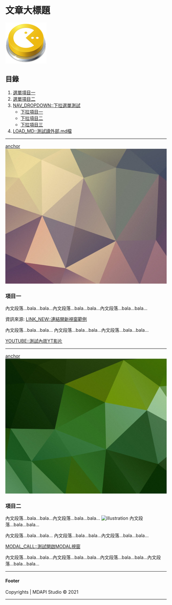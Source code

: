 # 文章大標題
![site-logo](images/site-logo.png)

## 目錄
1. [選單項目一](#menu-item1)
2. [選單項目二](#menu-item2)
3. [NAV_DROPDOWN::下拉選單測試](#)
    * [下拉項目一](#menu-item2)
    * [下拉項目二](#)
    * [下拉項目三](#)
4. [LOAD_MD::測試讀外部.md檔](https://raw.githubusercontent.com/ccutmis/ccutmis.github.io/master/ezmd/ezmarkdown.md)

-----

[anchor](menu-item1)
![banner](images/1.jpg)
### 項目一

內文段落...bala...bala...內文段落...bala...bala...內文段落...bala...bala...

資訊來源: [LINK_NEW::連結開新視窗範例](https://zh.wikipedia.org/zh-tw/Markdown)

<span class="hr"></span>

內文段落...<span class="text-danger">bala...bala...</span>
內文段落...bala...bala...內文段落...bala...bala...

[YOUTUBE::測試內崁YT影片](https://www.youtube.com/watch?v=Lr6SiuQuYxk)

-----

[anchor](menu-item2)
![banner](images/2.jpg)
### 項目二

內文段落...bala...bala...內文段落...bala...bala...
![illustration](https://i.imgur.com/csjVnaR.png)
內文段落...bala...bala...

<span class="hr"></span>

內文段落...<span class="text-danger">bala...bala...</span>
內文段落...bala...bala...內文段落...bala...bala...

[MODAL_CALL::測試開啟MODAL視窗](modal_id_1)

<span class="modal_content" id="modal_id_1">

內文段落...bala...bala...內文段落...bala...bala...內文段落...bala...bala...內文段落...bala...bala...

</span>

-----


#### Footer
Copyrights | MDAPI Studio &copy; 2021

-----

<span class="d-block mt-5"></span>
